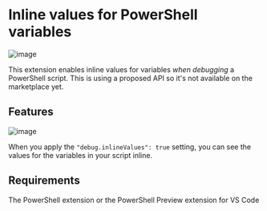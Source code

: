 # Inline values for PowerShell variables

![image](https://user-images.githubusercontent.com/2644648/109373505-0cb23380-7864-11eb-8bf2-a991873b6d02.png)

This extension enables inline values for variables _when debugging_ a PowerShell script. This is using a proposed API so it's not available on the marketplace yet.

## Features

![image](https://user-images.githubusercontent.com/2644648/109373154-19358c80-7862-11eb-8a7c-a5a7b34f0561.png)

When you apply the `"debug.inlineValues": true` setting, you can see the values for the variables in your script inline.

## Requirements

The PowerShell extension or the PowerShell Preview extension for VS Code
